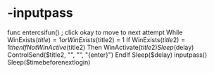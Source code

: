 # -inputpass
func entercsifun() ; click okay to move to next attempt     While WinExists($title) = 1 or WinExists($title2) =  1         If WinExists($title2) =  1 then             If Not WinActive($title2) Then WinActivate($title2)                 Sleep($delay)             ControlSend($title2, "", "", "{enter}")         EndIf         Sleep($delay)         inputpass()         Sleep($timebeforenextlogin)
